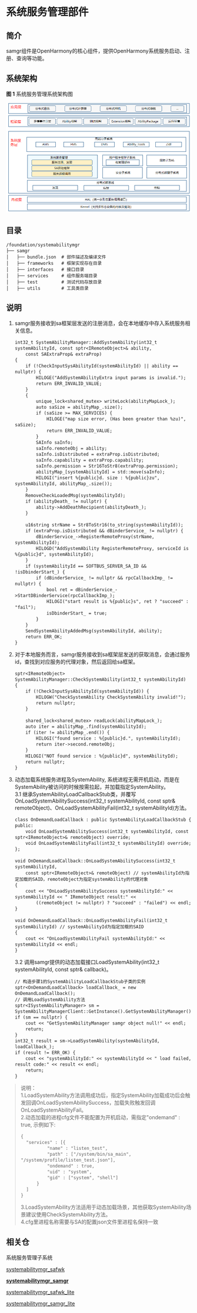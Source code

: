# 系统服务管理部件<a name="ZH-CN_TOPIC_0000001162068341"></a>
## 简介<a name="section11660541593"></a>

samgr组件是OpenHarmony的核心组件，提供OpenHarmony系统服务启动、注册、查询等功能。

## 系统架构<a name="section342962219551"></a>

**图 1**  系统服务管理系统架构图


![](figures/zh-cn_image_0000001115820566.png)

## 目录<a name="section161941989596"></a>

```
/foundation/systemabilitymgr
├── samgr
│   ├── bundle.json  # 部件描述及编译文件
│   ├── frameworks   # 框架实现存在目录
│   ├── interfaces   # 接口目录
│   ├── services     # 组件服务端目录
│   ├── test         # 测试代码存放目录
│   ├── utils        # 工具类目录
```

## 说明<a name="section1312121216216"></a>

1.  samgr服务接收到sa框架层发送的注册消息，会在本地缓存中存入系统服务相关信息。

    ```
    int32_t SystemAbilityManager::AddSystemAbility(int32_t systemAbilityId, const sptr<IRemoteObject>& ability,
        const SAExtraProp& extraProp)
    {
        if (!CheckInputSysAbilityId(systemAbilityId) || ability == nullptr) {
            HILOGE("AddSystemAbilityExtra input params is invalid.");
            return ERR_INVALID_VALUE;
        }
        {
            unique_lock<shared_mutex> writeLock(abilityMapLock_);
            auto saSize = abilityMap_.size();
            if (saSize >= MAX_SERVICES) {
                HILOGE("map size error, (Has been greater than %zu)", saSize);
                return ERR_INVALID_VALUE;
            }
            SAInfo saInfo;
            saInfo.remoteObj = ability;
            saInfo.isDistributed = extraProp.isDistributed;
            saInfo.capability = extraProp.capability;
            saInfo.permission = Str16ToStr8(extraProp.permission);
            abilityMap_[systemAbilityId] = std::move(saInfo);
            HILOGI("insert %{public}d. size : %{public}zu", systemAbilityId, abilityMap_.size());
        }
        RemoveCheckLoadedMsg(systemAbilityId);
        if (abilityDeath_ != nullptr) {
            ability->AddDeathRecipient(abilityDeath_);
        }

        u16string strName = Str8ToStr16(to_string(systemAbilityId));
        if (extraProp.isDistributed && dBinderService_ != nullptr) {
            dBinderService_->RegisterRemoteProxy(strName, systemAbilityId);
            HILOGD("AddSystemAbility RegisterRemoteProxy, serviceId is %{public}d", systemAbilityId);
        }
        if (systemAbilityId == SOFTBUS_SERVER_SA_ID && !isDbinderStart_) {
            if (dBinderService_ != nullptr && rpcCallbackImp_ != nullptr) {
                bool ret = dBinderService_->StartDBinderService(rpcCallbackImp_);
                HILOGI("start result is %{public}s", ret ? "succeed" : "fail");
                isDbinderStart_ = true;
            }
        }
        SendSystemAbilityAddedMsg(systemAbilityId, ability);
        return ERR_OK;
    }
    ```

2.  对于本地服务而言，samgr服务接收到sa框架层发送的获取消息，会通过服务id，查找到对应服务的代理对象，然后返回给sa框架。

    ```
    sptr<IRemoteObject> SystemAbilityManager::CheckSystemAbility(int32_t systemAbilityId)
    {
        if (!CheckInputSysAbilityId(systemAbilityId)) {
            HILOGW("CheckSystemAbility CheckSystemAbility invalid!");
            return nullptr;
        }

        shared_lock<shared_mutex> readLock(abilityMapLock_);
        auto iter = abilityMap_.find(systemAbilityId);
        if (iter != abilityMap_.end()) {
            HILOGI("found service : %{public}d.", systemAbilityId);
            return iter->second.remoteObj;
        }
        HILOGI("NOT found service : %{public}d", systemAbilityId);
        return nullptr;
    }
    ```

3. 动态加载系统服务进程及SystemAbility, 系统进程无需开机启动，而是在SystemAbility被访问的时候按需拉起，并加载指定SystemAbility。  
    3.1 继承SystemAbilityLoadCallbackStub类，并覆写OnLoadSystemAbilitySuccess(int32_t systemAbilityId, const sptr<IRemoteObject>& remoteObject)、OnLoadSystemAbilityFail(int32_t systemAbilityId)方法。
    
    ```
    class OnDemandLoadCallback : public SystemAbilityLoadCallbackStub {
    public:
        void OnLoadSystemAbilitySuccess(int32_t systemAbilityId, const sptr<IRemoteObject>& remoteObject) override;
        void OnLoadSystemAbilityFail(int32_t systemAbilityId) override;
    };
    
    void OnDemandLoadCallback::OnLoadSystemAbilitySuccess(int32_t systemAbilityId,
        const sptr<IRemoteObject>& remoteObject) // systemAbilityId为指定加载的SAID，remoteObject为指定systemAbility的代理对象
    {
        cout << "OnLoadSystemAbilitySuccess systemAbilityId:" << systemAbilityId << " IRemoteObject result:" <<
            ((remoteObject != nullptr) ? "succeed" : "failed") << endl;
    }
    
    void OnDemandLoadCallback::OnLoadSystemAbilityFail(int32_t systemAbilityId) // systemAbilityId为指定加载的SAID
    {
        cout << "OnLoadSystemAbilityFail systemAbilityId:" << systemAbilityId << endl;
    }
    ```
    
    3.2 调用samgr提供的动态加载接口LoadSystemAbility(int32_t systemAbilityId, const sptr<ISystemAbilityLoadCallback>& callback)。
    ```
    // 构造步骤1的SystemAbilityLoadCallbackStub子类的实例
    sptr<OnDemandLoadCallback> loadCallback_ = new OnDemandLoadCallback();
    // 调用LoadSystemAbility方法
    sptr<ISystemAbilityManager> sm = SystemAbilityManagerClient::GetInstance().GetSystemAbilityManager();
    if (sm == nullptr) {
        cout << "GetSystemAbilityManager samgr object null!" << endl;
        return;
    }
    int32_t result = sm->LoadSystemAbility(systemAbilityId, loadCallback_);
    if (result != ERR_OK) {
        cout << "systemAbilityId:" << systemAbilityId << " load failed, result code:" << result << endl;
        return;
    }
    ```
>说明：  
>1.LoadSystemAbility方法调用成功后，指定SystemAbility加载成功后会触发回调OnLoadSystemAbilitySuccess，加载失败触发回调OnLoadSystemAbilityFail。  
>2.动态加载的进程cfg文件不能配置为开机启动，需指定"ondemand" : true, 示例如下:
>```
>{
>   "services" : [{
>           "name" : "listen_test",
>           "path" : ["/system/bin/sa_main", "/system/profile/listen_test.json"],
>           "ondemand" : true,
>           "uid" : "system",
>           "gid" : ["system", "shell"]
>       }   
>   ]
>}
>```
>3.LoadSystemAbility方法适用于动态加载场景，其他获取SystemAbility场景建议使用CheckSystemAbility方法。  
>4.cfg里进程名称需要与SA的配置json文件里进程名保持一致

## 相关仓<a name="section1371113476307"></a>

系统服务管理子系统

[systemabilitymgr\_safwk](https://gitee.com/openharmony/systemabilitymgr_safwk)

[**systemabilitymgr\_samgr**](https://gitee.com/openharmony/systemabilitymgr_samgr)

[systemabilitymgr\_safwk\_lite](https://gitee.com/openharmony/systemabilitymgr_safwk_lite)

[systemabilitymgr\_samgr\_lite](https://gitee.com/openharmony/systemabilitymgr_samgr_lite)

